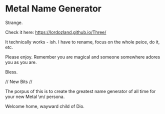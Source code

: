 # Metal Name Generator

Strange.  

Check it here:  https://lordozland.github.io/Three/

It technically works - ish.  I have to rename, focus on the whole peice, do it, etc.  

Please enjoy.  Remember you are magical and someone somewhere adores you as you are. 

Bless.

// New Bits //

The porpus of this is to create the greatest name generator of all time for your new Metal \m/ persona.  

Welcome home, wayward child of Dio.  